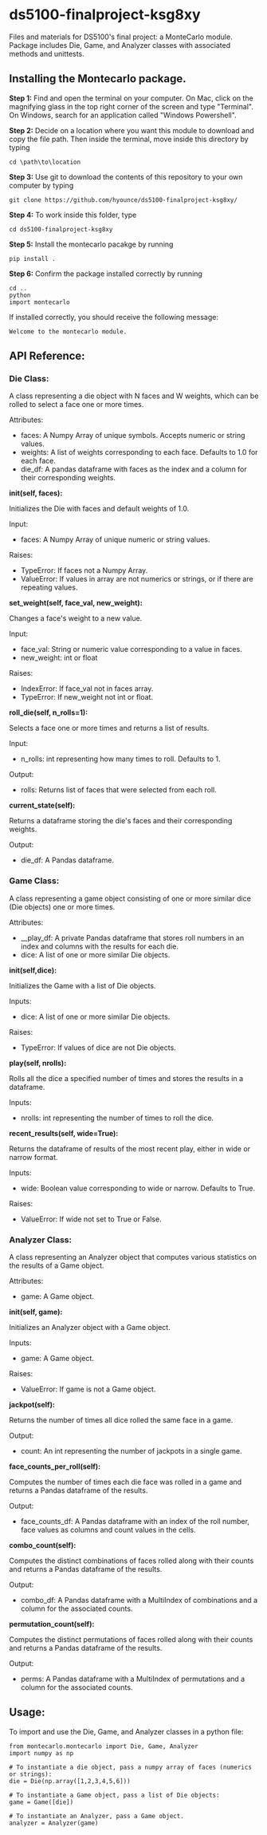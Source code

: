 # ds5100-finalproject-ksg8xy
Files and materials for DS5100's final project: a MonteCarlo module. Package includes Die, Game, and Analyzer classes with associated methods and unittests. 

## Installing the Montecarlo package. 
**Step 1:** Find and open the terminal on your computer. On Mac, click on the magnifying glass in the top right corner of the screen and type "Terminal". On Windows, search for an application called "Windows Powershell".

**Step 2:** Decide on a location where you want this module to download and copy the file path. Then inside the terminal, move inside this directory by typing
```
cd \path\to\location
```
**Step 3:** Use git to download the contents of this repository to your own computer by typing
```
git clone https://github.com/hyounce/ds5100-finalproject-ksg8xy/
```
**Step 4:** To work inside this folder, type
```
cd ds5100-finalproject-ksg8xy
```
**Step 5:** Install the montecarlo pacakge by running
```
pip install .
```
**Step 6:** Confirm the package installed correctly by running
```
cd ..
python
import montecarlo
```
If installed correctly, you should receive the following message: 
```
Welcome to the montecarlo module.
```

## API Reference: 

### Die Class:
A class representing a die object with N faces and W weights, which can be rolled to select a face one or more times.

Attributes: 
  - faces: A Numpy Array of unique symbols. Accepts numeric or string values.
  - weights: A list of weights corresponding to each face. Defaults to 1.0 for each face.
  - die_df: A pandas dataframe with faces as the index and a column for their corresponding weights.

**__init__(self, faces):**
  
  Initializes the Die with faces and default weights of 1.0. 
  
  Input:
  - faces: A Numpy Array of unique numeric or string values. 
  
  Raises:
  - TypeError: If faces not a Numpy Array.
  - ValueError: If values in array are not numerics or strings, or if there are repeating values.

**set_weight(self, face_val, new_weight):**

  Changes a face's weight to a new value.

  Input:
  - face_val: String or numeric value corresponding to a value in faces.
  - new_weight: int or float

  Raises:
  - IndexError: If face_val not in faces array.
  - TypeError: If new_weight not int or float.

**roll_die(self, n_rolls=1):**

  Selects a face one or more times and returns a list of results.

  Input:
  - n_rolls: int representing how many times to roll. Defaults to 1.

  Output:
  - rolls: Returns list of faces that were selected from each roll.

**current_state(self):**

  Returns a dataframe storing the die's faces and their corresponding weights.

  Output:
  - die_df: A Pandas dataframe.

### Game Class: 
A class representing a game object consisting of one or more similar dice (Die objects) one or more times.

Attributes:
  - __play_df: A private Pandas dataframe that stores roll numbers in an index and 
      columns with the results for each die.
  - dice: A list of one or more similar Die objects.

**__init__(self,dice):**

  Initializes the Game with a list of Die objects.

  Inputs: 
  - dice: A list of one or more similar Die objects.

  Raises:
  - TypeError: If values of dice are not Die objects.

**play(self, nrolls):**

  Rolls all the dice a specified number of times and stores the results in a dataframe.

  Inputs:
  - nrolls: int representing the number of times to roll the dice.

**recent_results(self, wide=True):**

  Returns the dataframe of results of the most recent play, either in wide or narrow format.

  Inputs:
  - wide: Boolean value corresponding to wide or narrow. Defaults to True.

  Raises:
  - ValueError: If wide not set to True or False.

### Analyzer Class: 
A class representing an Analyzer object that computes various statistics on the results of a Game object.

Attributes: 
  - game: A Game object. 
    
**__init__(self, game):**

  Initializes an Analyzer object with a Game object.

  Inputs:
  - game: A Game object. 

  Raises:
  - ValueError: If game is not a Game object.

**jackpot(self):**

  Returns the number of times all dice rolled the same face in a game. 
  
  Output:
  - count: An int representing the number of jackpots in a single game.

**face_counts_per_roll(self):**

  Computes the number of times each die face was rolled in a game and returns a Pandas dataframe
  of the results. 

  Output:
  - face_counts_df: A Pandas dataframe with an index of the roll number, face values as columns
      and count values in the cells.

**combo_count(self):**

  Computes the distinct combinations of faces rolled along with their counts and returns a 
  Pandas dataframe of the results. 

  Output:
  - combo_df: A Pandas dataframe with a MultiIndex of combinations and a column for the associated counts.

**permutation_count(self):**

  Computes the distinct permutations of faces rolled along with their counts and returns a Pandas
  dataframe of the results. 

  Output: 
  - perms: A Pandas dataframe with a MultiIndex of permutations and a column for the associated counts. 

## Usage:
To import and use the Die, Game, and Analyzer classes in a python file: 
```
from montecarlo.montecarlo import Die, Game, Analyzer
import numpy as np

# To instantiate a die object, pass a numpy array of faces (numerics or strings):
die = Die(np.array([1,2,3,4,5,6]))

# To instantiate a Game object, pass a list of Die objects:
game = Game([die])

# To instantiate an Analyzer, pass a Game object.
analyzer = Analyzer(game)
